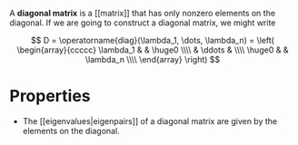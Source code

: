 A **diagonal matrix** is a [[matrix]] that has only nonzero elements on the diagonal. If we are going to construct a diagonal matrix, we might write

$$
D = \operatorname{diag}(\lambda_1, \dots, \lambda_n) =
\left(
 \begin{array}{ccccc}
   \lambda_1 & & \huge0 \\\\
    & \ddots  & \\\\
   \huge0 & & \lambda_n \\\\
 \end{array}
\right)
$$

# Properties

* The [[eigenvalues|eigenpairs]] of a diagonal matrix are given by the elements on the diagonal.